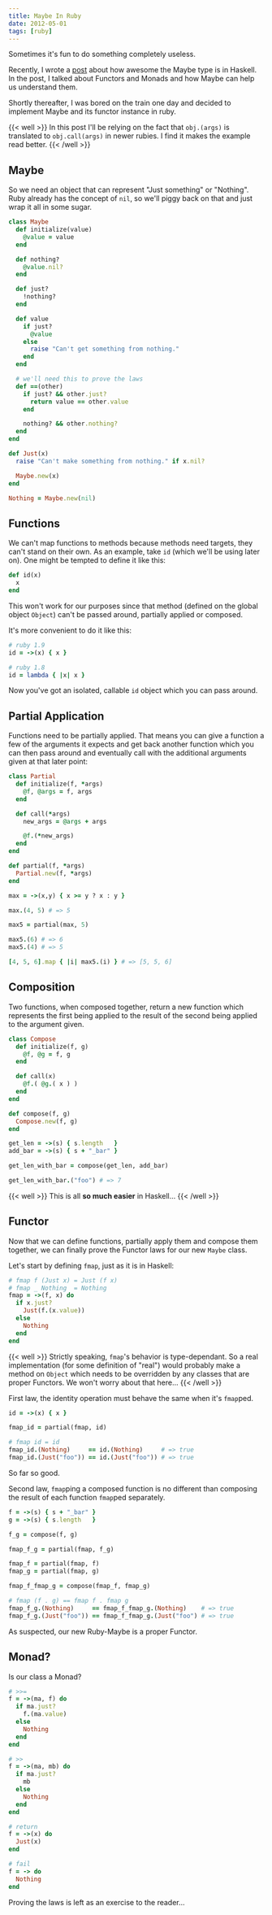 ```yaml
---
title: Maybe In Ruby
date: 2012-05-01
tags: [ruby]
---
```


Sometimes it's fun to do something completely useless.

Recently, I wrote a [post][] about how awesome the Maybe type 
is in Haskell. In the post, I talked about Functors and Monads and how 
Maybe can help us understand them.

[post]: /posts/maybe_is_just_awesome "Maybe is Just Awesome"

Shortly thereafter, I was bored on the train one day and decided to 
implement Maybe and its functor instance in ruby.

{{< well >}}
In this post I'll be relying on the fact that `obj.(args)` is translated 
to `obj.call(args)` in newer rubies. I find it makes the example read 
better.
{{< /well >}}

## Maybe

So we need an object that can represent "Just something" or "Nothing". 
Ruby already has the concept of `nil`, so we'll piggy back on that and 
just wrap it all in some sugar.

```ruby 
class Maybe
  def initialize(value)
    @value = value
  end

  def nothing?
    @value.nil?
  end

  def just?
    !nothing?
  end

  def value
    if just?
      @value
    else
      raise "Can't get something from nothing."
    end
  end

  # we'll need this to prove the laws
  def ==(other)
    if just? && other.just?
      return value == other.value
    end

    nothing? && other.nothing?
  end
end

def Just(x)
  raise "Can't make something from nothing." if x.nil?

  Maybe.new(x)
end

Nothing = Maybe.new(nil)
```

## Functions

We can't map functions to methods because methods need targets, they 
can't stand on their own. As an example, take `id` (which we'll be using 
later on). One might be tempted to define it like this:

```ruby 
def id(x)
  x
end
```

This won't work for our purposes since that method (defined on the 
global object `Object`) can't be passed around, partially applied or 
composed.

It's more convenient to do it like this:

```ruby 
# ruby 1.9
id = ->(x) { x }

# ruby 1.8
id = lambda { |x| x }
```

Now you've got an isolated, callable `id` object which you can pass 
around.

## Partial Application

Functions need to be partially applied. That means you can give a 
function a few of the arguments it expects and get back another function 
which you can then pass around and eventually call with the additional 
arguments given at that later point:

```ruby 
class Partial
  def initialize(f, *args)
    @f, @args = f, args
  end

  def call(*args)
    new_args = @args + args

    @f.(*new_args)
  end
end

def partial(f, *args)
  Partial.new(f, *args)
end

max = ->(x,y) { x >= y ? x : y }

max.(4, 5) # => 5

max5 = partial(max, 5)

max5.(6) # => 6
max5.(4) # => 5

[4, 5, 6].map { |i| max5.(i) } # => [5, 5, 6]
```

## Composition

Two functions, when composed together, return a new function which 
represents the first being applied to the result of the second being 
applied to the argument given.

```ruby 
class Compose
  def initialize(f, g)
    @f, @g = f, g
  end

  def call(x)
    @f.( @g.( x ) )
  end
end

def compose(f, g)
  Compose.new(f, g)
end

get_len = ->(s) { s.length   }
add_bar = ->(s) { s + "_bar" }

get_len_with_bar = compose(get_len, add_bar)

get_len_with_bar.("foo") # => 7
```

{{< well >}}
This is all **so much easier** in Haskell...
{{< /well >}}

## Functor

Now that we can define functions, partially apply them and compose them 
together, we can finally prove the Functor laws for our new `Maybe` 
class.

Let's start by defining `fmap`, just as it is in Haskell:

```ruby 
# fmap f (Just x) = Just (f x)
# fmap _ Nothing  = Nothing
fmap = ->(f, x) do
  if x.just?
    Just(f.(x.value))
  else
    Nothing
  end
end
```

{{< well >}}
Strictly speaking, `fmap`'s behavior is type-dependant. So a real 
implementation (for some definition of "real") would probably make a 
method on `Object` which needs to be overridden by any classes that are 
proper Functors. We won't worry about that here...
{{< /well >}}

First law, the identity operation must behave the same when it's 
`fmap`ped.

```ruby 
id = ->(x) { x }

fmap_id = partial(fmap, id)

# fmap id = id
fmap_id.(Nothing)     == id.(Nothing)     # => true
fmap_id.(Just("foo")) == id.(Just("foo")) # => true
```

So far so good.

Second law, `fmap`ping a composed function is no different than 
composing the result of each function `fmap`ped separately.

```ruby 
f = ->(s) { s + "_bar" }
g = ->(s) { s.length   }

f_g = compose(f, g)

fmap_f_g = partial(fmap, f_g)

fmap_f = partial(fmap, f)
fmap_g = partial(fmap, g)

fmap_f_fmap_g = compose(fmap_f, fmap_g)

# fmap (f . g) == fmap f . fmap g
fmap_f_g.(Nothing)     == fmap_f_fmap_g.(Nothing)    # => true
fmap_f_g.(Just("foo")) == fmap_f_fmap_g.(Just("foo") # => true
```

As suspected, our new Ruby-Maybe is a proper Functor.

## Monad?

Is our class a Monad?

```ruby 
# >>=
f = ->(ma, f) do
  if ma.just?
    f.(ma.value)
  else
    Nothing
  end
end

# >>
f = ->(ma, mb) do
  if ma.just?
    mb
  else
    Nothing
  end
end

# return
f = ->(x) do
  Just(x)
end

# fail
f = -> do
  Nothing
end
```

Proving the laws is left as an exercise to the reader...
